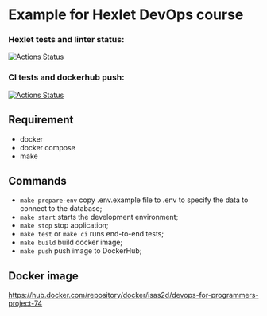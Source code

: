 # Example for Hexlet DevOps course

### Hexlet tests and linter status:
[![Actions Status](https://github.com/isas2/devops-for-programmers-project-74/actions/workflows/hexlet-check.yml/badge.svg)](https://github.com/isas2/devops-for-programmers-project-74/actions)

### CI tests and dockerhub push:
[![Actions Status](https://github.com/isas2/devops-for-programmers-project-74/actions/workflows/push.yml/badge.svg)](https://github.com/isas2/devops-for-programmers-project-74/actions)

## Requirement

* docker
* docker compose
* make


## Commands

- `make prepare-env` copy .env.example file to .env to specify the data to connect to the database;
- `make start` starts the development environment;
- `make stop` stop application;
- `make test` or `make ci` runs end-to-end tests;
- `make build` build docker image;
- `make push` push image to DockerHub;

## Docker image

https://hub.docker.com/repository/docker/isas2d/devops-for-programmers-project-74
